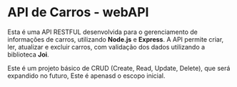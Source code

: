 # API de Carros - webAPI

Esta é uma API RESTFUL desenvolvida para o gerenciamento de informações de carros, utilizando **Node.js** e **Express**. A API permite criar, ler, atualizar e excluir carros, com validação dos dados utilizando a biblioteca **Joi**.

Este é um projeto básico de CRUD (Create, Read, Update, Delete), que será expandido no futuro, Este é apenasd o escopo inicial.
